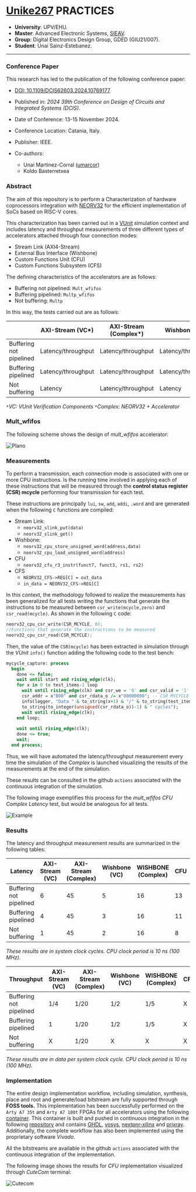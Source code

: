 # [Unike267](https://github.com/Unike267) PRACTICES

- **University**: UPV/EHU.
- **Master**: Advanced Electronic Systems, [SIEAV](https://github.com/umarcor/SIEAV).
- **Group**: Digital Electronics Design Group, GDED (GIU21/007).
- **Student**: Unai Sainz-Estebanez.

---

### Conference Paper

This research has led to the publication of the following conference paper:

- [DOI: 10.1109/DCIS62603.2024.10769177](https://ieeexplore.ieee.org/document/10769177)

- Published in: *2024 39th Conference on Design of Circuits and Integrated Systems (DCIS)*.

- Date of Conference: 13-15 November 2024. 

- Conference Location: Catania, Italy.

- Publisher: IEEE.

- Co-authors:

  - Unai Martinez-Corral ([umarcor](https://github.com/umarcor))
  - Koldo Basterretxea 

### Abstract

The aim of this repository is to perform a Characterization of hardware coprocessors integration with [NEORV32](https://github.com/stnolting/neorv32/tree/main) for the efficient implementation of SoCs based on RISC-V cores.

This characterization has been carried out in a [VUnit](https://github.com/VUnit/vunit/) simulation context and includes latency and throughput measurements of three different types of accelerators attached through four connection modes:

- Stream Link (AXI4-Stream)
- External Bus Interface (Wishbone)
- Custom Functions Unit (CFU)
- Custom Functions Subsystem (CFS)

The defining characteristics of the accelerators are as follows:

- Buffering not pipelined: `Mult_wfifos`
- Buffering pipelined: `Multp_wfifos`
- Not buffering: `Multp`

In this way, the tests carried out are as follows:

|                         | AXI-Stream (VC*)   | AXI-Stream (Complex*) | Wishbone (VC)      | WISHBONE (Complex) | CFU     | CFS                |
|-------------------------|--------------------|-----------------------|--------------------|--------------------|---------|--------------------|
| Buffering not pipelined | Latency/throughput | Latency/throughput    | Latency/throughput | Latency/throughput | Latency | Latency/throughput |
| Buffering pipelined     | Latency/throughput | Latency/throughput    | Latency/throughput | Latency/throughput | Latency | Latency/throughput |
| Not buffering           | Latency            | Latency/throughput    | Latency            | Latency            | Latency | Latency            |

`*`*VC: VUnit Verification Components*
`*`*Complex: NEORV32 + Accelerator*


### Mult_wfifos

The following scheme shows the design of *mult_wfifos* accelerator: 

![Plano](https://raw.githubusercontent.com/Unike267/Photos/master/UNI-Photos/Practices/mult_wfifos.svg)

### Measurements

To perform a transmission, each connection mode is associated with one or more CPU instructions.
Is the running time involved in applying each of these instructions that will be measured through the **control status register (CSR) mcycle** performing four transmission for each test.

These instructions are principally `lui`, `sw`, `add`, `addi`, `.word` and are generated when the following `C` functions are compiled:

- Stream Link:
    - `neorv32_slink_put(data)`
    - `neorv32_slink_get()`
- Wishbone:
    - `neorv32_cpu_store_unsigned_word(address,data)`
    - `neorv32_cpu_load_unsigned_word(address)`
- CFU 
    - `neorv32_cfu_r3_instr(funct7, funct3, rs1, rs2)` 
- CFS
    - `NEORV32_CFS->REG[C] = out_data`
    - `in_data = NEORV32_CFS->REG[C]`

In this context, the methodology followed to realize the measurements has been generalized for all tests writing the functions that generate the instructions to be measured between `csr_write(mcycle,zero)` and `csr_read(mcycle)`.
As shown in the following `C` code:

```C
neorv32_cpu_csr_write(CSR_MCYCLE, 0);
//Functions that generate the instructions to be measured
neorv32_cpu_csr_read(CSR_MCYCLE);
```

Then, the value of the `CSR(mcycle)` has been extracted in simulation through the *VUnit* `info()` function adding the following code to the test bench:

```VHDL
mycycle_capture: process
  begin
    done <= false;
    wait until start and rising_edge(clk);
    for x in 0 to test_items-1 loop
      wait until rising_edge(clk) and csr_we = '0' and csr_valid = '1' and 
      csr_addr = x"B00" and csr_rdata_o /= x"00000000"; -- CSR MYCYCLE ADDR IS 0xB00
      info(logger, "Data " & to_string(x+1) & "/" & to_string(test_items) & " latency is " &
      to_string(to_integer(unsigned(csr_rdata_o))-1) & " cycles");
      wait until rising_edge(clk);
    end loop;
    
    wait until rising_edge(clk);
    done <= true;
    wait;
  end process;
```

Thus, we will have automated the latency/throughput measurement every time the simulation of the *Complex* is launched visualizing the results of the measurements at the end of the simulation.

These results can be consulted in the github `actions` associated with the continuous integration of the simulation.

The following image exemplifies this process for the *mult_wfifos CFU Complex Latency* test, but would be analogous for all tests.

![Example](https://raw.githubusercontent.com/Unike267/Photos/master/UNI-Photos/Practices/CFU_Complex_Latency_Mult_wfifos.png)

### Results

The latency and throughput measurement results are summarized in the following tables:

| Latency                 | AXI-Stream (VC) | AXI-Stream (Complex) | Wishbone (VC) | WISHBONE (Complex) | CFU | CFS |
|-------------------------|-----------------|----------------------|---------------|--------------------|-----|-----|
| Buffering not pipelined | 6               | 45                   | 5             | 16                 | 13  | 37  |
| Buffering pipelined     | 4               | 45                   | 3             | 16                 | 11  | 37  |
| Not buffering           | 1               | 45                   | 2             | 16                 | 8   | 18  |

*These results are in system clock cycles. CPU clock period is 10 ns (100 MHz).*

| Throughput              | AXI-Stream (VC) | AXI-Stream (Complex) | Wishbone (VC) | WISHBONE (Complex) | CFU | CFS  |
|-------------------------|-----------------|----------------------|---------------|--------------------|-----|------|
| Buffering not pipelined | 1/4             | 1/20                 | 1/2           | 1/5                | X   | 1/15 |
| Buffering pipelined     | 1               | 1/20                 | 1/2           | 1/5                | X   | 1/15 |
| Not buffering           | X               | 1/20                 | X             | X                  | X   | X    |

*These results are in data per system clock cycle. CPU clock period is 10 ns (100 MHz).*

### Implementation

The entire design implementation workflow, including simulation, synthesis, place and root and generate/load bitstream are fully supported through **FOSS tools.**
This implementation has been successfully performed on the `Arty A7 35t` and `Arty A7 100t` FPGAs for all accelerators using the following [container](https://github.com/Unike267/Containers/pkgs/container/containers%2Fimpl-arty).
This container is built and pushed in continuous integration in the following [repository](https://github.com/Unike267/Containers) and contains [GHDL](https://github.com/ghdl/ghdl), [yosys](https://github.com/YosysHQ/yosys), [nextpnr-xilinx](https://github.com/gatecat/nextpnr-xilinx) and [prjxray](https://github.com/f4pga/prjxray). 
Additionally, the complete workflow has also been implemented using the proprietary software *Vivado*. 

All the bitstreams are available in the github `actions` associated with the continuous integration of the implementation.

The following image shows the results for *CFU* implementation visualized through *CuteCom* terminal:

![Cutecom](https://raw.githubusercontent.com/Unike267/Photos/master/UNI-Photos/Practices/Cutecom_CFU.png)


